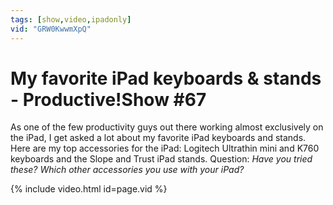 ```yaml
---
tags: [show,video,ipadonly]
vid: "GRW0KwwmXpQ"
---
```


# My favorite iPad keyboards & stands - Productive!Show #67

As one of the few productivity guys out there working almost exclusively on the iPad, I get asked a lot about my favorite iPad keyboards and stands. Here are my top accessories for the iPad: Logitech Ultrathin mini and K760 keyboards and the Slope and Trust iPad stands. Question: *Have you tried these? Which other accessories you use with your iPad?*

{% include video.html id=page.vid %}

<!--More-->

[n]: https://michael.gratis/nozbe